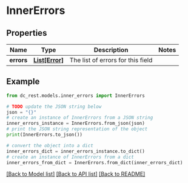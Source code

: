 # InnerErrors


## Properties

Name | Type | Description | Notes
------------ | ------------- | ------------- | -------------
**errors** | [**List[Error]**](Error.md) | The list of errors for this field | 

## Example

```python
from dc_rest.models.inner_errors import InnerErrors

# TODO update the JSON string below
json = "{}"
# create an instance of InnerErrors from a JSON string
inner_errors_instance = InnerErrors.from_json(json)
# print the JSON string representation of the object
print(InnerErrors.to_json())

# convert the object into a dict
inner_errors_dict = inner_errors_instance.to_dict()
# create an instance of InnerErrors from a dict
inner_errors_from_dict = InnerErrors.from_dict(inner_errors_dict)
```
[[Back to Model list]](../README.md#documentation-for-models) [[Back to API list]](../README.md#documentation-for-api-endpoints) [[Back to README]](../README.md)


